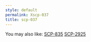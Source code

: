 ```yaml
---
style: default
permalink: Xscp-037
title: scp-037
---
```

You may also like:
[SCP-835](http://scp-wiki.net/scp-835)
[SCP-2925](http://scp-wiki.net/scp-2925)